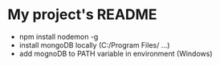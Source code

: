 # My project's README

* npm install nodemon -g
* install mongoDB locally (C:/Program Files/ ...)
* add mognoDB to PATH variable in environment (Windows)
